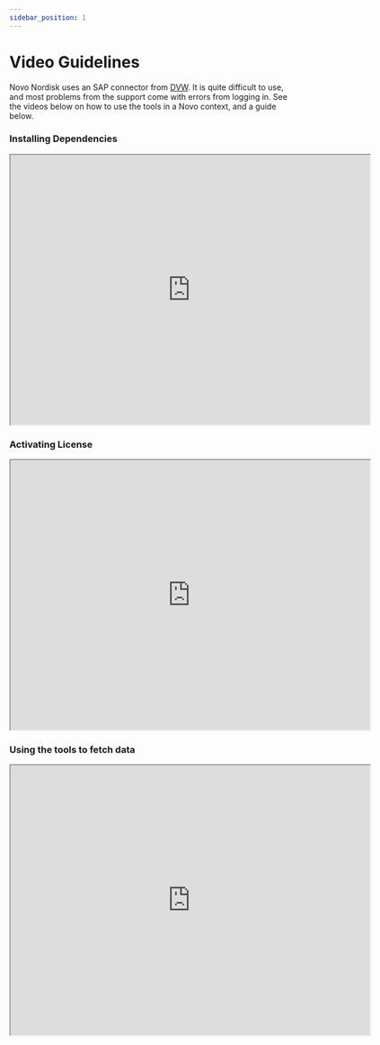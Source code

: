 ```yaml
---
sidebar_position: 1
---
```



# Video Guidelines


Novo Nordisk uses an SAP connector from [DVW](https://www.dvwanalytics.com/alteryx-connector-for-sap.html). It is quite difficult to use, and most problems from the support come with errors from logging in. See the videos below on how to use the tools in a Novo context, and a guide below. 

### Installing Dependencies

<iframe src="https://drive.google.com/file/d/1pvku-oyq1s9owCt7cvHbx6zcussaYU_f/preview" width="640" height="480" allow="autoplay"></iframe>

### Activating License

<iframe src="https://drive.google.com/file/d/1e9c5_SUhDj6hH9XvGYmjpQcTtjWk_T-S/preview" width="640" height="480" allow="autoplay"></iframe>

### Using the tools to fetch data

<iframe src="https://drive.google.com/file/d/1mh5HqYFVd5YRzUYpfkLDZChVrYEyW5qa/preview" width="640" height="480" allow="autoplay"></iframe>